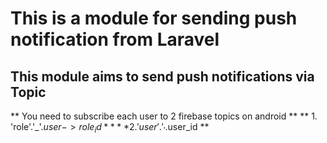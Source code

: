 # This is a module for sending push notification from Laravel
## This module aims to send push notifications via __Topic__

** You need to subscribe each user to 2 firebase topics on android **
** 1. 'role'.'_'.$user->role_id **
** 2. 'user'.'_'.$user_id **


